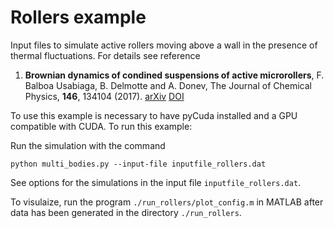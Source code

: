 # Rollers example

Input files to simulate active rollers moving above a wall in the
presence of thermal fluctuations. For details see reference

1. **Brownian dynamics of condined suspensions of active microrollers**, F. Balboa Usabiaga, B. Delmotte and A. Donev,
The Journal of Chemical Physics, **146**, 134104 (2017). [arXiv](https://arxiv.org/abs/1612.00474)
[DOI](http://dx.doi.org/10.1063/1.4979494)

To use this example is necessary to have pyCuda installed and a GPU
compatible with CUDA. To run this example: 

Run the simulation with the command

```
python multi_bodies.py --input-file inputfile_rollers.dat
```

See options for the simulations in the input file
`inputfile_rollers.dat`.

To visulaize, run the program `./run_rollers/plot_config.m` in MATLAB after data has been generated
in the directory `./run_rollers`.
